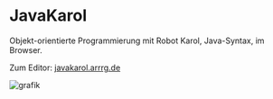 # JavaKarol

Objekt-orientierte Programmierung mit Robot Karol, Java-Syntax, im Browser.

Zum Editor: [javakarol.arrrg.de](https://javakarol.arrrg.de)

![grafik](https://user-images.githubusercontent.com/13507950/173458701-cd4955b0-5aef-4f41-a911-fca66a52997e.png)

